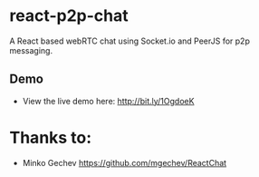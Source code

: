 # react-p2p-chat

A React based webRTC chat using Socket.io and PeerJS for p2p messaging.

## Demo

* View the live demo here: http://bit.ly/1OgdoeK

# Thanks to:

* Minko Gechev https://github.com/mgechev/ReactChat

